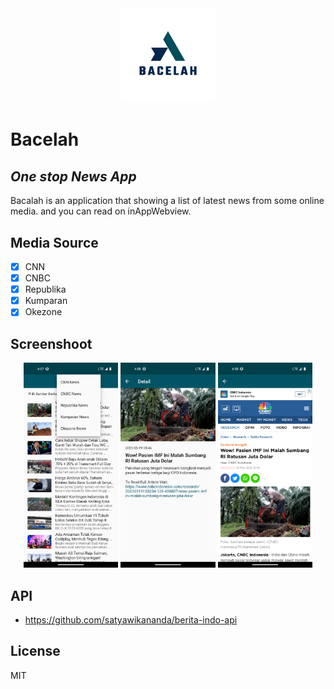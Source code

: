 <div align="center">
<img src="assets\launcher-icon\android\play_store_512.png?raw=true" width=30%>
</div>


# Bacelah
## _One stop News App_

Bacalah is an application that showing a list of latest news from some online media. and you can read on inAppWebview.

## Media Source

- [x] CNN
- [x] CNBC
- [x] Republika
- [x] Kumparan
- [x] Okezone

## Screenshoot
<div align="center">
<img src="/assets/screenshoot/home_page.png?raw=true" width=30%>&nbsp;<img src="/assets/screenshoot/detail_page.png?raw=true" width=30%>&nbsp;<img src="/assets/screenshoot/webview_page.png?raw=true" width=30%>
</div>
 
## API
- https://github.com/satyawikananda/berita-indo-api

## License

MIT
